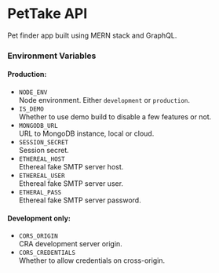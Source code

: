 # PetTake API

Pet finder app built using MERN stack and GraphQL.

### Environment Variables

#### Production:

- `NODE_ENV`  
  Node environment. Either `development` or `production`.
- `IS_DEMO`  
  Whether to use demo build to disable a few features or not.
- `MONGODB_URL`  
  URL to MongoDB instance, local or cloud.
- `SESSION_SECRET`  
  Session secret.
- `ETHEREAL_HOST`  
  Ethereal fake SMTP server host.
- `ETHEREAL_USER`  
  Ethereal fake SMTP server user.
- `ETHERAL_PASS`  
  Ethereal fake SMTP server password.

#### Development only:

- `CORS_ORIGIN`  
  CRA development server origin.
- `CORS_CREDENTIALS`  
  Whether to allow credentials on cross-origin.

